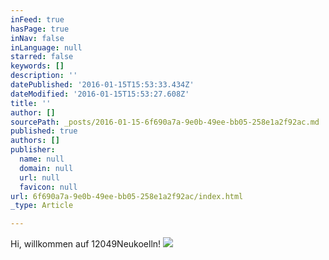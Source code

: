 ```yaml
---
inFeed: true
hasPage: true
inNav: false
inLanguage: null
starred: false
keywords: []
description: ''
datePublished: '2016-01-15T15:53:33.434Z'
dateModified: '2016-01-15T15:53:27.608Z'
title: ''
author: []
sourcePath: _posts/2016-01-15-6f690a7a-9e0b-49ee-bb05-258e1a2f92ac.md
published: true
authors: []
publisher:
  name: null
  domain: null
  url: null
  favicon: null
url: 6f690a7a-9e0b-49ee-bb05-258e1a2f92ac/index.html
_type: Article

---
```

Hi, willkommen auf 12049Neukoelln!
![](https://the-grid-user-content.s3-us-west-2.amazonaws.com/0e965186-ecce-47a1-a6bd-9bb5420cfec5.JPG)